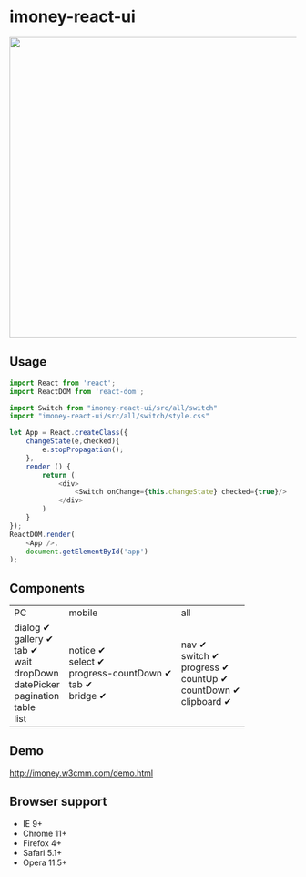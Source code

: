 # imoney-react-ui

<img src="https://raw.githubusercontent.com/imoney-team/imoney-react-ui/master/test/components.png" width="528">

## Usage

```js
import React from 'react';
import ReactDOM from 'react-dom';

import Switch from "imoney-react-ui/src/all/switch"
import "imoney-react-ui/src/all/switch/style.css"
```
```js
let App = React.createClass({
    changeState(e,checked){
        e.stopPropagation();
    },
    render () {
        return (
            <div>
                <Switch onChange={this.changeState} checked={true}/>
            </div>
        )
    }
});
ReactDOM.render(
    <App />,
    document.getElementById('app')
);
```

## Components

<table>
	<tr>
		<td>PC</td>
		<td>mobile</td>
		<td>all</td>
	</tr>
	<tr>
		<td>
        dialog ✔<br />
        gallery ✔<br />
        tab ✔<br />
        wait<br />
        dropDown<br />
        datePicker<br />
        pagination<br />
        table<br />
        list<br />
        </td>
		<td>
        notice ✔<br />
        select ✔<br />
        progress-countDown ✔<br />
        tab ✔<br />
        bridge ✔<br />
		</td>
		<td>
        nav ✔<br />
        switch ✔<br />
        progress ✔<br />
        countUp ✔<br />
        countDown ✔<br />
        clipboard ✔<br />
		</td>
	</tr>
</table>

## Demo
http://imoney.w3cmm.com/demo.html

## Browser support
* IE 9+
* Chrome 11+
* Firefox 4+
* Safari 5.1+
* Opera 11.5+
